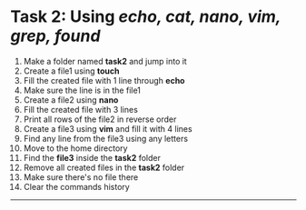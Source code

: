# Task 2: Using **_echo, cat, nano, vim, grep, found_**   
1. Make a folder named **task2** and jump into it
2. Create a file1 using **touch**
3. Fill  the created file with 1 line through **echo**
4. Make sure the line is in the file1
5. Create a file2 using **nano**
6. Fill the created file with 3 lines
7. Print all rows of the file2 in reverse order  
8. Create a file3 using **vim** and fill it with 4 lines
9.  Find any line from the file3 using any letters
10. Move to the home directory 
11. Find the **file3** inside the **task2** folder 
12. Remove all created files in the **task2** folder
13. Make sure there's no file there
14. Clear the commands history 
___